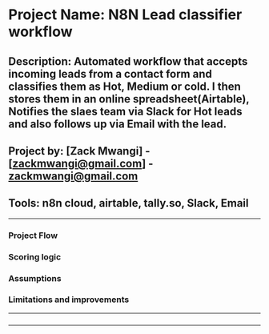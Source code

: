 # Project Name: N8N Lead classifier workflow
## Description: Automated workflow that accepts incoming leads from a contact form and classifies them as Hot, Medium or cold. I then stores them in an online spreadsheet(Airtable), Notifies the slaes team via Slack for Hot leads and also follows up via Email with the lead.

## Project by: [Zack Mwangi] - [zackmwangi@gmail.com] - <zackmwangi@gmail.com>
## Tools: n8n cloud, airtable, tally.so, Slack, Email
---
### Project Flow

### Scoring logic

### Assumptions

### Limitations and improvements


---
### 
---
